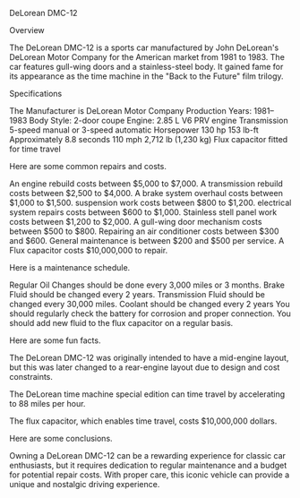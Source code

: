 DeLorean DMC-12

Overview

The DeLorean DMC-12 is a sports car manufactured by John DeLorean's DeLorean Motor Company for the American market from 1981 to 1983. The car features gull-wing doors and a stainless-steel body. It gained fame for its appearance as the time machine in the "Back to the Future" film trilogy.

Specifications

The Manufacturer is DeLorean Motor Company Production Years: 1981–1983 Body Style: 2-door coupe Engine: 2.85 L V6 PRV engine Transmission 5-speed manual or 3-speed automatic Horsepower 130 hp 153 lb-ft Approximately 8.8 seconds 110 mph 2,712 lb (1,230 kg) Flux capacitor fitted for time travel

Here are some common repairs and costs.

An engine rebuild costs between $5,000 to $7,000. A transmission rebuild costs between $2,500 to $4,000. A brake system overhaul costs between $1,000 to $1,500. suspension work costs between $800 to $1,200. electrical system repairs costs between $600 to $1,000. Stainless stell panel work costs between $1,200 to $2,000. A gull-wing door mechanism costs between $500 to $800. Repairing an air conditioner costs between $300 and $600. General maintenance is between $200 and $500 per service. A Flux capacitor costs $10,000,000 to repair.

Here is a maintenance schedule.

Regular Oil Changes should be done every 3,000 miles or 3 months. Brake Fluid should be changed every 2 years. Transmission Fluid should be changed every 30,000 miles. Coolant should be changed every 2 years You should regularly check the battery for corrosion and proper connection. You should add new fluid to the flux capacitor on a regular basis.

Here are some fun facts.

The DeLorean DMC-12 was originally intended to have a mid-engine layout, but this was later changed to a rear-engine layout due to design and cost constraints.

The DeLorean time machine special edition can time travel by accelerating to 88 miles per hour.

The flux capacitor, which enables time travel, costs $10,000,000 dollars.

Here are some conclusions.

Owning a DeLorean DMC-12 can be a rewarding experience for classic car enthusiasts, but it requires dedication to regular maintenance and a budget for potential repair costs. With proper care, this iconic vehicle can provide a unique and nostalgic driving experience.
